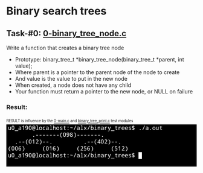 # Binary search trees

## Task-#0: [0-binary_tree_node.c](./0-binary_tree_node.c)

Write a function that creates a binary tree node

* Prototype: binary_tree_t *binary_tree_node(binary_tree_t *parent, int value);
* Where parent is a pointer to the parent node of the node to create
* And value is the value to put in the new node
* When created, a node does not have any child
* Your function must return a pointer to the new node, or NULL on failure

### Result:
<sup><sub>RESULT is influence by the [0-main.c](./0-main.c) and [binary_tree_print.c](./binary_tree_print.c) test modules </sub></sup>
![binary_tree](./images/task0_output.jpg)